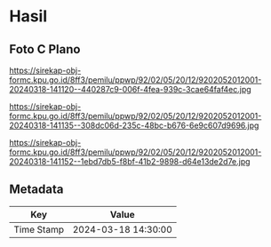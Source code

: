 # Hasil

## Foto C Plano

https://sirekap-obj-formc.kpu.go.id/8ff3/pemilu/ppwp/92/02/05/20/12/9202052012001-20240318-141120--440287c9-006f-4fea-939c-3cae64faf4ec.jpg

https://sirekap-obj-formc.kpu.go.id/8ff3/pemilu/ppwp/92/02/05/20/12/9202052012001-20240318-141135--308dc06d-235c-48bc-b676-6e9c607d9696.jpg

https://sirekap-obj-formc.kpu.go.id/8ff3/pemilu/ppwp/92/02/05/20/12/9202052012001-20240318-141152--1ebd7db5-f8bf-41b2-9898-d64e13de2d7e.jpg


## Metadata

| Key        | Value               |
| ---------- | ------------------- |
| Time Stamp | 2024-03-18 14:30:00 |



